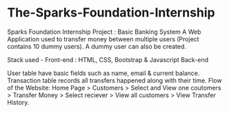 # The-Sparks-Foundation-Internship
Sparks Foundation Internship Project : Basic Banking System
A Web Application used to transfer money between multiple users (Project contains 10 dummy users). A dummy user can also be created.

Stack used - Front-end : HTML, CSS, Bootstrap & Javascript Back-end

User table have basic fields such as name, email & current balance.
Transaction table records all transfers happened along with their time.
Flow of the Website: Home Page > Customers > Select and View one coutomers > Transfer Money > Select reciever > View all customers > View Transfer History.
